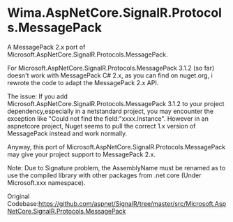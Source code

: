 # Wima.AspNetCore.SignalR.Protocols.MessagePack
A MessagePack 2.x port of Microsoft.AspNetCore.SignalR.Protocols.MessagePack. 


For Microsoft.AspNetCore.SignalR.Protocols.MessagePack 3.1.2 (so far) doesn't work with MessagePack C# 2.x, as you can find on nuget.org, i rewrote the code to adapt the MessagePack 2.x API.

The issue: If you add Microsoft.AspNetCore.SignalR.Protocols.MessagePack 3.1.2 to your project dependency,especially in a netstandard project, you may encounter the exception like "Could not find the field:"xxxx.Instance". However in an aspnetcore project, Nuget seems to pull the correct 1.x version of MessagePack instead and work normally.

Anyway, this port of Microsoft.AspNetCore.SignalR.Protocols.MessagePack may give your project support to MessagePack 2.x.

Note: Due to Signature problem, the AssemblyName must be renamed as to use the compiled library with other packages from .net core (Under Microsoft.xxx namespace).


Original Codebase:https://github.com/aspnet/SignalR/tree/master/src/Microsoft.AspNetCore.SignalR.Protocols.MessagePack
